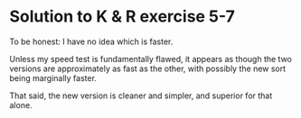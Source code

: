 Solution to K & R exercise 5-7
==============================

To be honest: I have no idea which is faster.

Unless my speed test is fundamentally flawed, it appears as though the two versions are approximately as fast as the other, with possibly the new sort being marginally faster.

That said, the new version is cleaner and simpler, and superior for that alone.
